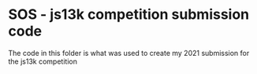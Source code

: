 # SOS - js13k competition submission code

The code in this folder is what was used to create my 2021 submission for the js13k competition